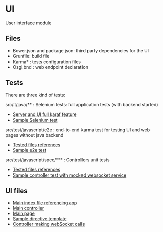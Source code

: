 # UI

User interface module

## Files

* Bower.json and package.json: third party dependencies for the UI
* Grunfile: build file
* Karma* : tests configuration files
* Osgi.bnd : web endpoint declaration

## Tests

There are three kind of tests:

src/it/java/** : Selenium tests: full application tests (with backend started) 
* [Server and UI full karaf feature](https://github.com/OsgiliathEnterprise/net.osgiliath.parent/blob/master/net.osgiliath.samples/net.osgiliath.hello/net.osgiliath.hello.ui/src/it/java/helper/exam/StandaloneKarafPaxExamConfiguration.java)
* [Sample Selenium test](https://github.com/OsgiliathEnterprise/net.osgiliath.parent/blob/master/net.osgiliath.samples/net.osgiliath.hello/net.osgiliath.hello.ui/src/it/java/net/osgiliath/messaging/repository/impl/itests/ITHelloWebUITest.java)

src/test/javascript/e2e : end-to-end karma test for testing UI and web pages without java backend
* [Tested files references](https://github.com/OsgiliathEnterprise/net.osgiliath.parent/blob/master/net.osgiliath.samples/net.osgiliath.hello/net.osgiliath.hello.ui/karma-e2e.conf.js)
* [Sample e2e test](https://github.com/OsgiliathEnterprise/net.osgiliath.parent/blob/master/net.osgiliath.samples/net.osgiliath.hello/net.osgiliath.hello.ui/src/test/javascript/e2e/indexTest.js)

src/test/javascript/spec/*** : Controllers unit tests

* [Tested files references](https://github.com/OsgiliathEnterprise/net.osgiliath.parent/blob/master/net.osgiliath.samples/net.osgiliath.hello/net.osgiliath.hello.ui/karma.conf.js)
* [Sample controller test with mocked websocket service](https://github.com/OsgiliathEnterprise/net.osgiliath.parent/blob/master/net.osgiliath.samples/net.osgiliath.hello/net.osgiliath.hello.ui/src/test/javascript/spec/controllers/hello.js)

## UI files

* [Main index file referencing app](https://github.com/OsgiliathEnterprise/net.osgiliath.parent/blob/master/net.osgiliath.samples/net.osgiliath.hello/net.osgiliath.hello.ui/src/main/javascript/index.html)
* [Main controller](https://github.com/OsgiliathEnterprise/net.osgiliath.parent/blob/master/net.osgiliath.samples/net.osgiliath.hello/net.osgiliath.hello.ui/src/main/javascript/scripts/directives/hello.js)
* [Main page](https://github.com/OsgiliathEnterprise/net.osgiliath.parent/blob/master/net.osgiliath.samples/net.osgiliath.hello/net.osgiliath.hello.ui/src/main/javascript/views/main.html)
* [Sample directive template](https://github.com/OsgiliathEnterprise/net.osgiliath.parent/blob/master/net.osgiliath.samples/net.osgiliath.hello/net.osgiliath.hello.ui/src/main/javascript/views/templates/hello.html)
* [Controller making webSocket calls](https://github.com/OsgiliathEnterprise/net.osgiliath.parent/blob/master/net.osgiliath.samples/net.osgiliath.hello/net.osgiliath.hello.ui/src/main/javascript/scripts/controllers/hello.js)
